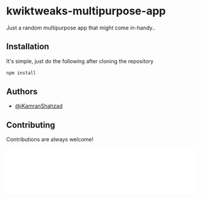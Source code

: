 # kwiktweaks-multipurpose-app

Just a random multipurpose app that might come in-handy..

## Installation

It's simple, just do the following after cloning the repository

```bash
npm install
```

## Authors

- [@iKamranShahzad](https://github.com/iKamranShahzad)

## Contributing

Contributions are always welcome!

![LOGO](/public/mainlogowhite.png)
